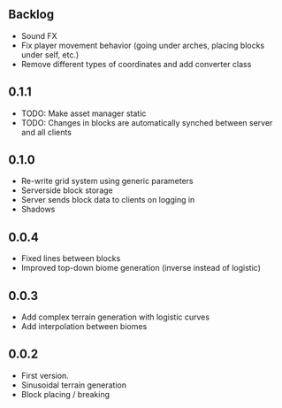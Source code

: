 ## Backlog
* Sound FX
* Fix player movement behavior (going under arches, placing blocks under self, etc.)
* Remove different types of coordinates and add converter class

## 0.1.1

* TODO: Make asset manager static
* TODO: Changes in blocks are automatically synched between server and all clients

## 0.1.0

* Re-write grid system using generic parameters
* Serverside block storage
* Server sends block data to clients on logging in
* Shadows

## 0.0.4

* Fixed lines between blocks
* Improved top-down biome generation (inverse instead of logistic)

## 0.0.3

* Add complex terrain generation with logistic curves
* Add interpolation between biomes

## 0.0.2

* First version.
* Sinusoidal terrain generation
* Block placing / breaking
